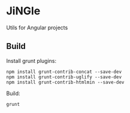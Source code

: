 JiNGle
======

Utils for Angular projects

Build
-----
Install grunt plugins:

    npm install grunt-contrib-concat --save-dev
    npm install grunt-contrib-uglify --save-dev
    npm install grunt-contrib-htmlmin --save-dev

Build:

    grunt
